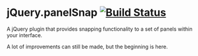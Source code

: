 # jQuery.panelSnap [![Build Status](https://travis-ci.org/guidobouman/jquery-panelsnap)](https://travis-ci.org/guidobouman/jquery-panelsnap)

A jQuery plugin that provides snapping functionality to a set of panels within your interface.

A lot of improvements can still be made, but the beginning is here.